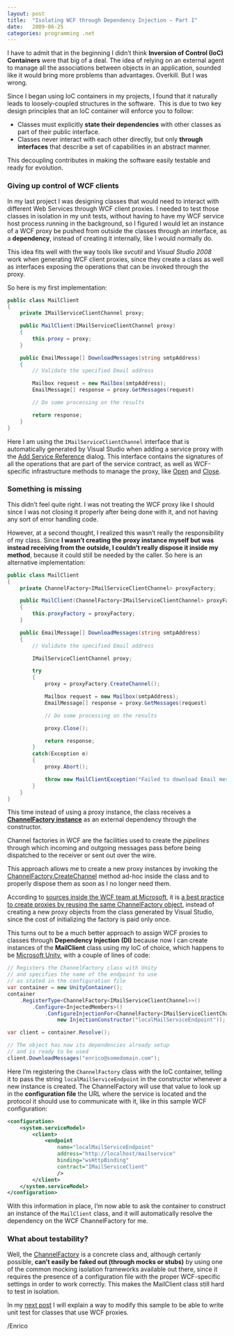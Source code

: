 ```yaml
---
layout: post
title:  "Isolating WCF through Dependency Injection – Part I"
date:   2009-06-25
categories: programming .net
---
```


I have to admit that in the beginning I didn’t think **Inversion of Control (IoC) Containers** were that big of a deal. The idea of relying on an external agent to manage all the associations between objects in an application, sounded like it would bring more problems than advantages. Overkill. But I was wrong.

Since I began using IoC containers in my projects, I found that it naturally leads to loosely-coupled structures in the software. 
This is due to two key design principles that an IoC container will enforce you to follow:

  * Classes must explicitly **state their dependencies** with other classes as part of their public interface.
  * Classes never interact with each other directly, but only **through interfaces** that describe a set of capabilities in an abstract manner.

This decoupling contributes in making the software easily testable and ready for evolution.

### Giving up control of WCF clients

In my last project I was designing classes that would need to interact with different Web Services through WCF client proxies.
I needed to test those classes in isolation in my unit tests, without having to have my WCF service host process running in the background, so I figured I would let an instance of a WCF proxy be pushed from outside the classes through an interface, as a **dependency**, instead of creating it internally, like I would normally do.

<div class="note">
<p>
This idea fits well with the way tools like <em>svcutil</em> and <em>Visual Studio 2008</em> work when generating WCF client proxies, since they create a class as well as interfaces exposing the operations that can be invoked through the proxy.
</p>
</div>

So here is my first implementation:

```csharp
public class MailClient
{
    private IMailServiceClientChannel proxy;

    public MailClient(IMailServiceClientChannel proxy)
    {
        this.proxy = proxy;
    }

    public EmailMessage[] DownloadMessages(string smtpAddress)
    {
        // Validate the specified Email address

        Mailbox request = new Mailbox(smtpAddress);
        EmailMessage[] response = proxy.GetMessages(request)

        // Do some processing on the results

        return response;
    }
}
```

Here I am using the `IMailServiceClientChannel` interface that is automatically generated by Visual Studio when adding a service proxy with the [Add Service Reference][2] dialog. This interface contains the signatures of all the operations that are part of the service contract, as well as WCF-specific infrastructure methods to manage the proxy, like [Open][3] and [Close][4].

### Something is missing

This didn’t feel quite right. I was not treating the WCF proxy like I should since I was not closing it properly after being done with it, and not having any sort of error handling code.

However, at a second thought, I realized this wasn’t really the responsibility of my class. Since **I wasn’t creating the proxy instance myself but was instead receiving from the outside, I couldn’t really dispose it inside my method**, because it could still be needed by the caller. So here is an alternative implementation:

```csharp
public class MailClient
{
    private ChannelFactory<IMailServiceClientChannel> proxyFactory;

    public MailClient(ChannelFactory<IMailServiceClientChannel> proxyFactory)
    {
        this.proxyFactory = proxyFactory;
    }

    public EmailMessage[] DownloadMessages(string smtpAddress)
    {
        // Validate the specified Email address

        IMailServiceClientChannel proxy;

        try
        {
            proxy = proxyFactory.CreateChannel();

            Mailbox request = new Mailbox(smtpAddress);
            EmailMessage[] response = proxy.GetMessages(request)

            // Do some processing on the results

            proxy.Close();

            return response;
        }
        catch(Exception e)
        {
            proxy.Abort();

            throw new MailClientException("Failed to download Email messages", e);
        }
    }
}
```

This time instead of using a proxy instance, the class receives a **[ChannelFactory instance][5]** as an external dependency through the constructor.

<div class="note">
<p>
Channel factories in WCF are the facilities used to create the <em>pipelines</em> through which incoming and outgoing messages pass before being dispatched to the receiver or sent out over the wire.
</p>
</div>

This approach allows me to create a new proxy instances by invoking the [ChannelFactory.CreateChannel][6] method ad-hoc inside the class and to properly dispose them as soon as I no longer need them.

According to [sources inside the WCF team at Microsoft][7], it is [a best practice to create proxies by reusing the same ChannelFactory object][8], instead of creating a new proxy objects from the class generated by Visual Studio, since the cost of initializing the factory is paid only once.

This turns out to be a much better approach to assign WCF proxies to classes through **Dependency Injection (DI)** because now I can create instances of the **MailClient** class using my IoC of choice, which happens to be [Microsoft Unity][9], with a couple of lines of code:

```csharp
// Registers the ChannelFactory class with Unity
// and specifies the name of the endpoint to use
// as stated in the configuration file
var container = new UnityContainer();
container
    .RegisterType<ChannelFactory<IMailServiceClientChannel>>()
        .Configure<InjectedMembers>()
            .ConfigureInjectionFor<ChannelFactory<IMailServiceClientChannel>>(
                new InjectionConstructor("localMailServiceEndpoint"));

var client = container.Resolve();

// The object has now its dependencies already setup
// and is ready to be used
client.DownloadMessages("enrico@somedomain.com");
```

Here I’m registering the `ChannelFactory` class with the IoC container, telling it to pass the string `localMailServiceEndpoint` in the constructor whenever a new instance is created.
The ChannelFactory will use that value to look up in the **configuration file** the URL where the service is located and the protocol it should use to communicate with it, like in this sample WCF configuration:

```xml
<configuration>
    <system.serviceModel>
        <client>
            <endpoint
                name="localMailServiceEndpoint"
                address="http://localhost/mailservice"
                binding="wsHttpBinding"
                contract="IMailServiceClient"
                />
        </client>
    </system.serviceModel>
</configuration>
```

With this information in place, I’m now able to ask the container to construct an instance of the `MailClient` class, and it will automatically resolve the dependency on the WCF ChannelFactory for me.

### What about testability?

Well, the [ChannelFactory][5] is a concrete class and, although certanly possible, **can’t easily be faked out (through mocks or stubs)** by using one of the common mocking isolation frameworks available out there, since it requires the presence of a configuration file with the proper WCF-specific settings in order to work correctly. This makes the MailClient class still hard to test in isolation.

In my [next post][10] I will explain a way to modify this sample to be able to write unit test for classes that use WCF proxies.

/Enrico

[2]: http://msdn.microsoft.com/en-us/library/bb386382.aspx
[3]: http://msdn.microsoft.com/en-us/library/system.servicemodel.iclientchannel.open.aspx
[4]: http://msdn.microsoft.com/en-us/library/system.servicemodel.iclientchannel.close.aspx
[5]: http://msdn.microsoft.com/en-us/library/ms576132.aspx
[6]: http://msdn.microsoft.com/en-us/library/ms575250.aspx
[7]: http://blogs.msdn.com/wenlong/default.aspx
[8]: http://blogs.msdn.com/wenlong/archive/2007/10/27/performance-improvement-of-wcf-client-proxy-creation-and-best-practices.aspx
[9]: http://www.codeplex.com/unity
[10]: /2009/07/02/isolating-wcf-through-dependency-injection-part-ii/

